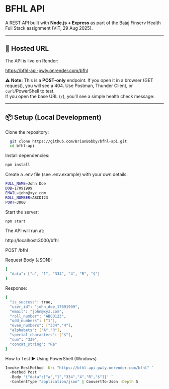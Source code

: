 # BFHL API

A REST API built with **Node.js + Express** as part of the Bajaj Finserv Health Full Stack assignment (VIT, 29 Aug 2025).

---

## 🚀 Hosted URL

The API is live on Render:

https://bfhl-api-pwly.onrender.com/bfhl


⚠️ **Note:** This is a **POST-only** endpoint. If you open it in a browser (GET request), you will see a 404. Use Postman, Thunder Client, or `curl`/PowerShell to test.  
If you open the base URL (`/`), you’ll see a simple health check message:


---

## 📦 Setup (Local Development)

Clone the repository:
```bash
  git clone https://github.com/BrianBobby/bfhl-api.git
  cd bfhl-api
```
Install dependencies:
```bash
npm install
```
Create a .env file (see .env.example) with your own details:
```bash
FULL_NAME=John Doe
DOB=17091999
EMAIL=john@xyz.com
ROLL_NUMBER=ABCD123
PORT=3000
```
Start the server:
```bash
npm start
```
The API will run at:

http://localhost:3000/bfhl

POST /bfhl

Request Body (JSON):
```bash
{
  "data": ["a", "1", "334", "4", "R", "$"]
}
```
Response:
```bash
{
  "is_success": true,
  "user_id": "john_doe_17091999",
  "email": "john@xyz.com",
  "roll_number": "ABCD123",
  "odd_numbers": ["1"],
  "even_numbers": ["334","4"],
  "alphabets": ["A","R"],
  "special_characters": ["$"],
  "sum": "339",
  "concat_string": "Ra"
}
```
How to Test
▶ Using PowerShell (Windows)
```bash
Invoke-RestMethod -Uri "https://bfhl-api-pwly.onrender.com/bfhl" `
  -Method Post `
  -Body '{"data":["a","1","334","4","R","$"]}' `
  -ContentType "application/json" | ConvertTo-Json -Depth 5
```
